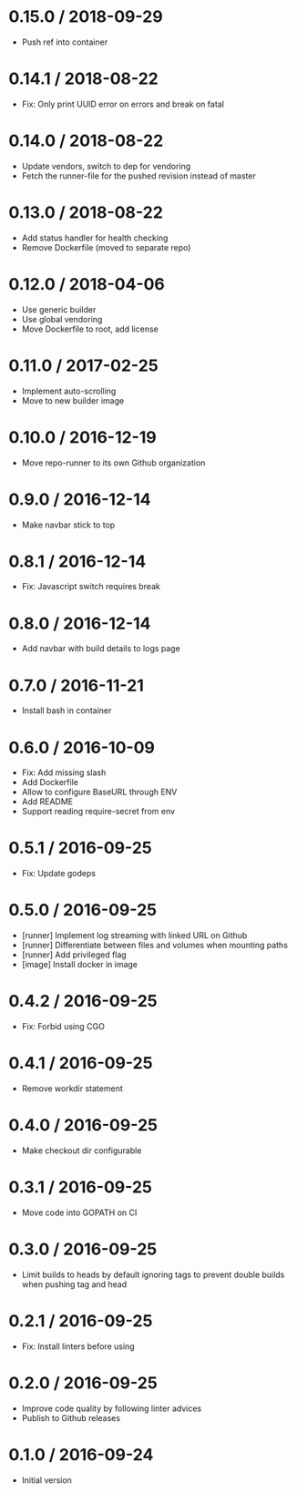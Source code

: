 # 0.15.0 / 2018-09-29

  * Push ref into container

# 0.14.1 / 2018-08-22

  * Fix: Only print UUID error on errors and break on fatal

# 0.14.0 / 2018-08-22

  * Update vendors, switch to dep for vendoring
  * Fetch the runner-file for the pushed revision instead of master

# 0.13.0 / 2018-08-22

  * Add status handler for health checking
  * Remove Dockerfile (moved to separate repo)

# 0.12.0 / 2018-04-06

  * Use generic builder
  * Use global vendoring
  * Move Dockerfile to root, add license

# 0.11.0 / 2017-02-25

  * Implement auto-scrolling
  * Move to new builder image

# 0.10.0 / 2016-12-19

  * Move repo-runner to its own Github organization

# 0.9.0 / 2016-12-14

  * Make navbar stick to top

# 0.8.1 / 2016-12-14

  * Fix: Javascript switch requires break

# 0.8.0 / 2016-12-14

  * Add navbar with build details to logs page

# 0.7.0 / 2016-11-21

  * Install bash in container

# 0.6.0 / 2016-10-09

  * Fix: Add missing slash
  * Add Dockerfile
  * Allow to configure BaseURL through ENV
  * Add README
  * Support reading require-secret from env

# 0.5.1 / 2016-09-25

  * Fix: Update godeps

# 0.5.0 / 2016-09-25

  * [runner] Implement log streaming with linked URL on Github
  * [runner] Differentiate between files and volumes when mounting paths
  * [runner] Add privileged flag
  * [image] Install docker in image

# 0.4.2 / 2016-09-25

  * Fix: Forbid using CGO

# 0.4.1 / 2016-09-25

  * Remove workdir statement

# 0.4.0 / 2016-09-25

  * Make checkout dir configurable

# 0.3.1 / 2016-09-25

  * Move code into GOPATH on CI

# 0.3.0 / 2016-09-25

  * Limit builds to heads by default ignoring tags to prevent double builds when pushing tag and head

# 0.2.1 / 2016-09-25

  * Fix: Install linters before using

# 0.2.0 / 2016-09-25

  * Improve code quality by following linter advices
  * Publish to Github releases

# 0.1.0 / 2016-09-24

  * Initial version